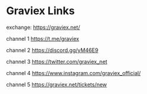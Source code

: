 Graviex Links
==========

exchange: https://graviex.net/

channel 1 https://t.me/graviex

channel 2 https://discord.gg/yM46E9

channel 3 https://twitter.com/graviex_net

channel 4 https://www.instagram.com/graviex_official/

channel 5 https://graviex.net/tickets/new
